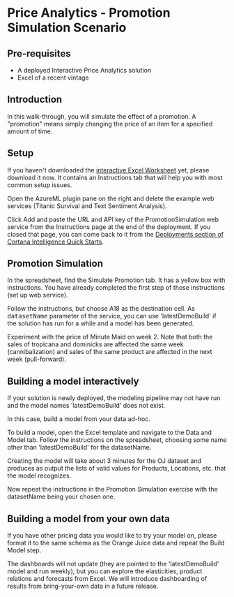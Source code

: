 # Price Analytics - Promotion Simulation Scenario

## Pre-requisites

* A deployed Interactive Price Analytics solution
* Excel of a recent vintage

## Introduction

In this walk-through, you will simulate the effect of a promotion.
A "promotion" means simply changing the price of an item for a specified amount of time.

## Setup

If you haven't downloaded the [interactive Excel Worksheet](https://aka.ms/pricingxls) yet,
please download it now. It contains an Instructions tab that will help you with most
common setup issues.

Open the AzureML plugin pane on the right and delete the example web services (Titanic Survival
and Text Sentiment Analysis). 

Click Add and paste the URL and API key of the PromotionSimulation
web service from the Instructions page at the end of the deployment. 
If you closed that page, you can come back to it from the 
[Deployments section of Cortana Intelligence Quick Starts](https://start.cortanaintelligence.com/Deployments).

## Promotion Simulation

In the spreadsheet, find the Simulate Promotion tab. It has a yellow box with instructions.
You have already completed the first step of those instructions (set up web service).

Follow the instructions, but choose A18 as the destination cell. 
As <tt>datasetName</tt> parameter of the service, you can use 'latestDemoBuild'
if the solution has run for a while and a model has been generated.

Experiment with the price of Minute Maid on week 2. Note that both the sales
of tropicana and dominicks are affected the same week (cannibalization)
and sales of the same product are affected in the next week (pull-forward).

## Building a model interactively

If your solution is newly deployed, the modeling pipeline may not have run
and the model names 'latestDemoBuild' does not exist.

In this case, build a model from your data ad-hoc.

To build a model, open the Excel template and navigate to the Data and Model tab.
Follow the instructions on the spreadsheet, choosing some name other than
'latestDemoBuild' for the datasetName.

Creating the model will take about 3 minutes for the OJ dataset and produces
as output the lists of valid values for Products, Locations, etc. that the model
recognizes. 

Now repeat the instructions in the Promotion Simulation exercise with the 
datasetName being your chosen one.

## Building a model from your own data

If you have other pricing data you would like to try your model on,
please format it to the same schema as the Orange Juice data and
repeat the Build Model step. 

The dashboards will not update (they are pointed to the 'latestDemoBuild' 
model and run weekly), but you can explore the elasticities, product relations 
and forecasts from Excel. We will introduce dashboarding of results from 
bring-your-own data in a future release.


